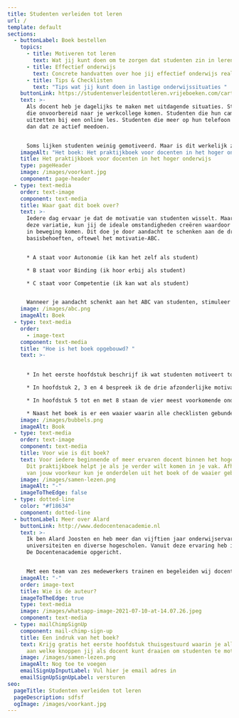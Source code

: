 ```yaml
---
title: Studenten verleiden tot leren
url: /
template: default
sections:
  - buttonLabel: Boek bestellen
    topics:
      - title: Motiveren tot leren
        text: Wat jij kunt doen om te zorgen dat studenten zin in leren krijgen
      - title: Effectief onderwijs
        text: Concrete handvatten over hoe jij effectief onderwijs realiseert
      - title: Tips & Checklisten
        text: "Tips wat jij kunt doen in lastige onderwijssituaties "
    buttonLink: https://studentenverleidentotleren.vrijeboeken.com/cart?noproductlink=1&reference=9789090346625
    text: >-
      Als docent heb je dagelijks te maken met uitdagende situaties. Studenten
      die onvoorbereid naar je werkcollege komen. Studenten die hun camera
      uitzetten bij een online les. Studenten die meer op hun telefoon zitten
      dan dat ze actief meedoen. 


      Soms lijken studenten weinig gemotiveerd. Maar is dit werkelijk zo?
    imageAlt: "Het boek: Het praktijkboek voor docenten in het hoger onderwijs"
    title: Het praktijkboek voor docenten in het hoger onderwijs
    type: pageHeader
    image: /images/voorkant.jpg
    component: page-header
  - type: text-media
    order: text-image
    component: text-media
    title: Waar gaat dit boek over?
    text: >-
      Iedere dag ervaar je dat de motivatie van studenten wisselt. Maar ondanks
      deze variatie, kun jij de ideale omstandigheden creëren waardoor studenten
      in beweging komen. Dit doe je door aandacht te schenken aan de drie
      basisbehoeften, oftewel het motivatie-ABC. 


      * A staat voor Autonomie (ik kan het zelf als student)

      * B staat voor Binding (ik hoor erbij als student)

      * C staat voor Competentie (ik kan wat als student)


      Wanneer je aandacht schenkt aan het ABC van studenten, stimuleer je hen tot leren. In dit boek lees je hoe je dit in jouw les- en begeleidingssituaties, fysiek en offline, kunt aanpakken. De adviezen zijn meestal verpakt in handige to-dolijstjes.
    image: /images/abc.png
    imageAlt: Boek
  - type: text-media
    order:
      - image-text
    component: text-media
    title: "Hoe is het boek opgebouwd? "
    text: >-
      

      * In het eerste hoofdstuk beschrijf ik wat studenten motiveert tot leren en introduceer ik het motivatie-ABC;

      * In hoofdstuk 2, 3 en 4 bespreek ik de drie afzonderlijke motivatiebehoeften: autonomie, binding en competentie. Iedere hoofdstuk bevat een checklist met zes aandachtspunten;

      * In hoofdstuk 5 tot en met 8 staan de vier meest voorkomende onderwijsvormen centraal: het hoorcollege, het werkcollege, groepsbegeleiding en individuele begeleiding. In ieder hoofdstuk bespreek ik hoe je in deze onderwijsbijeenkomsten tegemoet kan komen aan het ABC. Ieder hoofdstuk bevat meerdere checklisten. Daarnaast geef ik je tips hoe je om kunt gaan met lastige situaties tijdens deze onderwijsvormen.

      * Naast het boek is er een waaier waarin alle checklisten gebundeld zijn. In het boek vind je een toelichting op de checklisten.
    image: /images/bubbels.png
    imageAlt: Book
  - type: text-media
    order: text-image
    component: text-media
    title: Voor wie is dit boek?
    text: Voor iedere beginnende of meer ervaren docent binnen het hoger onderwijs.
      Dit praktijkboek helpt je als je verder wilt komen in je vak. Afhankelijk
      van jouw voorkeur kun je onderdelen uit het boek of de waaier gebruiken.
    image: /images/samen-lezen.png
    imageAlt: "-"
    imageToTheEdge: false
  - type: dotted-line
    color: "#f18634"
    component: dotted-line
  - buttonLabel: Meer over Alard
    buttonLink: http://www.dedocentenacademie.nl
    text: >-
      Ik ben Alard Joosten en heb meer dan vijftien jaar onderwijservaring op
      universiteiten en diverse hogescholen. Vanuit deze ervaring heb ik in 2016
      De Docentenacademie opgericht. 


      Met een team van zes medewerkers trainen en begeleiden wij docenten en docententeams op het gebied van effectief onderwijs. Met ons werk willen wij bijdragen aan een wereld waarin we elkaar verder helpen door optimaal van en met elkaar te leren. En dat vanuit ons motto: leren doe je door plezier, verbinding en actie!
    imageAlt: "-"
    order: image-text
    title: Wie is de auteur?
    imageToTheEdge: true
    type: text-media
    image: /images/whatsapp-image-2021-07-10-at-14.07.26.jpeg
    component: text-media
  - type: mailChimpSignUp
    component: mail-chimp-sign-up
    title: Een indruk van het boek?
    text: Krijg gratis het eerste hoofdstuk thuisgestuurd waarin je alles leest over
      aan welke knoppen jij als docent kunt draaien om studenten te motiveren.
    image: /images/samen-lezen.png
    imageAlt: Nog toe te voegen
    emailSignUpInputLabel: Vul hier je email adres in
    emailSignUpSignUpLabel: versturen
seo:
  pageTitle: Studenten verleiden tot leren
  pageDescription: sdfsf
  ogImage: /images/voorkant.jpg
---
```

